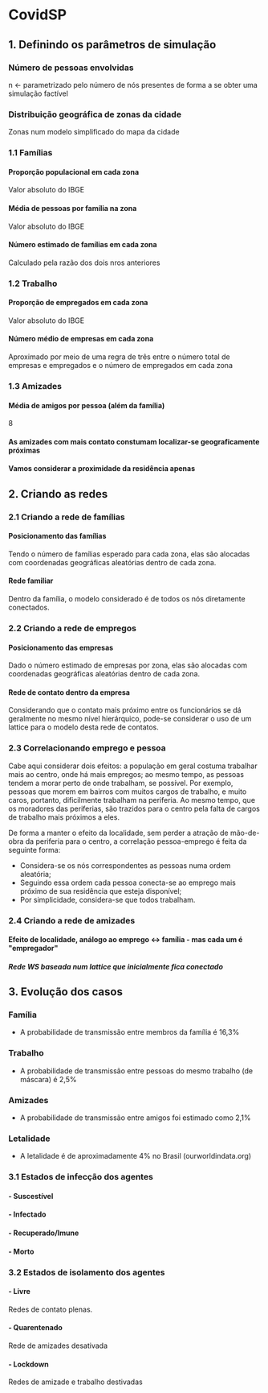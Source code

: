 # CovidSP

## 1. Definindo os parâmetros de simulação

### Número de pessoas envolvidas
n <- parametrizado pelo número de nós presentes de forma a se obter uma simulação factível
### Distribuição geográfica de zonas da cidade
Zonas num modelo simplificado do mapa da cidade

### 1.1 Famílias

#### Proporção populacional em cada zona
Valor absoluto do IBGE
#### Média de pessoas por família na zona
Valor absoluto do IBGE
#### Número estimado de famílias em cada zona
Calculado pela razão dos dois nros anteriores

### 1.2 Trabalho

#### Proporção de empregados em cada zona
Valor absoluto do IBGE
#### Número médio de empresas em cada zona
Aproximado por meio de uma regra de três entre o número total de empresas e empregados e o número de empregados em cada zona

### 1.3 Amizades

#### Média de amigos por pessoa (além da família)
8

#### As amizades com mais contato constumam localizar-se geograficamente próximas
#### Vamos considerar a proximidade da residência apenas

## 2. Criando as redes

### 2.1 Criando a rede de famílias

#### Posicionamento das famílias
Tendo o número de famílias esperado para cada zona, elas são alocadas com coordenadas geográficas aleatórias dentro de cada zona.

#### Rede familiar
Dentro da família, o modelo considerado é de todos os nós diretamente conectados.

### 2.2 Criando a rede de empregos

#### Posicionamento das empresas
Dado o número estimado de empresas por zona, elas são alocadas com coordenadas geográficas aleatórias dentro de cada zona.

#### Rede de contato dentro da empresa
Considerando que o contato mais próximo entre os funcionários se dá geralmente no mesmo nível hierárquico, 
pode-se considerar o uso de um lattice para o modelo desta rede de contatos.

### 2.3 Correlacionando emprego e pessoa

Cabe aqui considerar dois efeitos: a população em geral costuma trabalhar mais ao centro, onde há mais empregos; ao mesmo tempo, as pessoas tendem a morar perto de onde trabalham, se possível. Por exemplo, pessoas que morem em bairros com muitos cargos de trabalho, e muito caros, portanto, dificilmente trabalham na periferia. Ao mesmo tempo, que os moradores das periferias, são trazidos para o centro pela falta de cargos de trabalho mais próximos a eles.

De forma a manter o efeito da localidade, sem perder a atração de mão-de-obra da periferia para o centro, a correlação pessoa-emprego é feita da seguinte forma:
 - Considera-se os nós correspondentes as pessoas numa ordem aleatória;
 - Seguindo essa ordem cada pessoa conecta-se ao emprego mais próximo de sua residência que esteja disponível;
 - Por simplicidade, considera-se que todos trabalham.

### 2.4 Criando a rede de amizades

#### Efeito de localidade, análogo ao emprego <-> família - mas cada um é "empregador" 

##### Rede WS baseada num lattice que inicialmente fica conectado


## 3. Evolução dos casos

### Família
- A probabilidade de transmissão entre membros da família é 16,3%

### Trabalho
- A probabilidade de transmissão entre pessoas do mesmo trabalho (de máscara) é 2,5%

### Amizades
- A probabilidade de transmissão entre amigos foi estimado como 2,1%

### Letalidade
- A letalidade é de aproximadamente 4% no Brasil (ourworldindata.org)

### 3.1 Estados de infecção dos agentes

#### - Suscestível
#### - Infectado
#### - Recuperado/Imune
#### - Morto

### 3.2 Estados de isolamento dos agentes

#### - Livre
Redes de contato plenas.
#### - Quarentenado
Rede de amizades desativada
#### - Lockdown
Redes de amizade e trabalho destivadas



